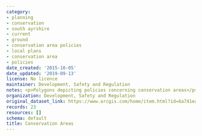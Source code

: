 ```yaml
---
category:
- planning
- conservation
- south ayrshire
- current
- ground
- conservation area policies
- local plans
- conservation area
- policies
date_created: '2015-10-05'
date_updated: '2019-09-13'
license: No licence
maintainer: Development, Safety and Regulation
notes: <p>Polygons depicting policies concerning conservation areas</p>
organization: Development, Safety and Regulation
original_dataset_link: https://www.arcgis.com/home/item.html?id=6a741ea53843452ab995891fcd689704
records: 23
resources: []
schema: default
title: Conservation Areas
---
```

